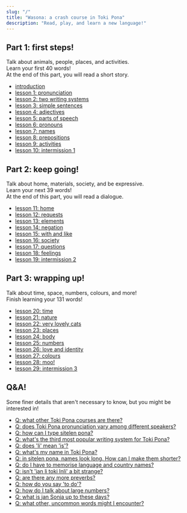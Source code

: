 ```yaml
---
slug: "/"
title: "Wasona: a crash course in Toki Pona"
description: "Read, play, and learn a new language!"
---
```

## Part 1: first steps!

Talk about animals, people, places, and activities.  
Learn your first 40 words!  
At the end of this part, you will read a short story.

* [introduction](es/00)
* [lesson 1: pronunciation](es/01)
* [lesson 2: two writing systems](es/02)
* [lesson 3: simple sentences](es/03)
* [lesson 4: adjectives](es/04)
* [lesson 5: parts of speech](es/05)
* [lesson 6: pronouns](es/06)
* [lesson 7: names](es/07)
* [lesson 8: prepositions](es/08)
* [lesson 9: activities](es/09)
* [lesson 10: intermission 1](es/10)

## Part 2: keep going!

Talk about home, materials, society, and be expressive.  
Learn your next 39 words!  
At the end of this part, you will read a dialogue.

* [lesson 11: home](es/11)
* [lesson 12: requests](es/12)
* [lesson 13: elements](es/13)
* [lesson 14: negation](es/14)
* [lesson 15: with and like](es/15)
* [lesson 16: society](es/16)
* [lesson 17: questions](es/17)
* [lesson 18: feelings](es/18)
* [lesson 19: intermission 2](es/19)

## Part 3: wrapping up!

Talk about time, space, numbers, colours, and more!  
Finish learning your 131 words!

* [lesson 20: time](es/20)
* [lesson 21: nature](es/21)
* [lesson 22: very lovely cats](es/22)
* [lesson 23: places](es/23)
* [lesson 24: body](es/24)
* [lesson 25: numbers](es/25)
* [lesson 26: love and identity](es/26)
* [lesson 27: colours](es/27)
* [lesson 28: moo!](es/28)
* [lesson 29: intermission 3](es/29)

## Q&A!

Some finer details that aren't necessary to know, but you might be interested in!

* [Q: what other Toki Pona courses are there?](es/other-courses)
* [Q: does Toki Pona pronunciation vary among different speakers?](es/sound-variation)
* [Q: how can I type sitelen pona?](es/fonts)
* [Q: what's the third most popular writing system for Toki Pona?](es/sitelen-sitelen)
* [Q: does 'li' mean 'is'?](es/li-and-is)
* [Q: what's my name in Toki Pona?](es/make-a-name)
* [Q: in sitelen pona, names look long. How can I make them shorter?](es/simpler-cartouches)
* [Q: do I have to memorise language and country names?](es/languages-countries)
* [Q: isn't 'jan li toki Inli' a bit strange?](es/named-verbs)
* [Q: are there any more preverbs?](es/more-preverbs)
* [Q: how do you say 'to do'?](es/doing)
* [Q: how do I talk about large numbers?](es/large-numbers)
* [Q: what is jan Sonja up to these days?](es/jan-sonja)
* [Q: what other, uncommon words might I encounter?](es/uncommon-words)
